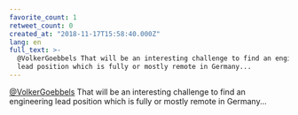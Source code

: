 ```yaml
---
favorite_count: 1
retweet_count: 0
created_at: "2018-11-17T15:58:40.000Z"
lang: en
full_text: >-
  @VolkerGoebbels That will be an interesting challenge to find an engineering
  lead position which is fully or mostly remote in Germany...
---
```


[@VolkerGoebbels](https://twitter.com/VolkerGoebbels) That will be an
interesting challenge to find an engineering lead position which is fully or
mostly remote in Germany...
